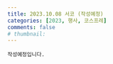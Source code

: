 ```yaml
---
title: 2023.10.08 서코 (작성예정)
categories: [2023, 행사, 코스프레]
comments: false
# thumbnail: 
---
```


`작성예정입니다.`
